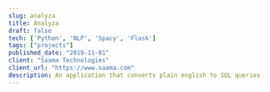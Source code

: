 ```yaml
---
slug: analyza
title: Analyza
draft: false
tech: ['Python', 'NLP', 'Spacy', 'Flask']
tags: ["projects"]
published_date: "2019-11-01"
client: "Saama Technologies"
client_url: "https://www.saama.com"
description: An application that converts plain english to SQL queries, inspired by Google's Analyza research.
---
```


